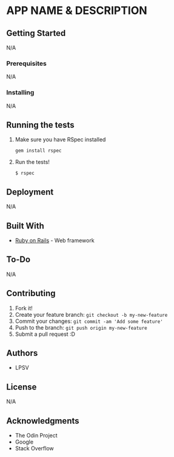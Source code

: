 # APP NAME & DESCRIPTION


## Getting Started
N/A

### Prerequisites
N/A

### Installing
N/A

## Running the tests
1. Make sure you have RSpec installed

    `gem install rspec`

2. Run the tests!

    `$ rspec`

## Deployment
N/A

## Built With
* [Ruby on Rails](http://rubyonrails.org/) - Web framework

## To-Do
N/A

## Contributing
1. Fork it!
2. Create your feature branch: `git checkout -b my-new-feature`
3. Commit your changes: `git commit -am 'Add some feature'`
4. Push to the branch: `git push origin my-new-feature`
5. Submit a pull request :D

## Authors
* LPSV

## License
N/A

## Acknowledgments
* The Odin Project
* Google
* Stack Overflow

